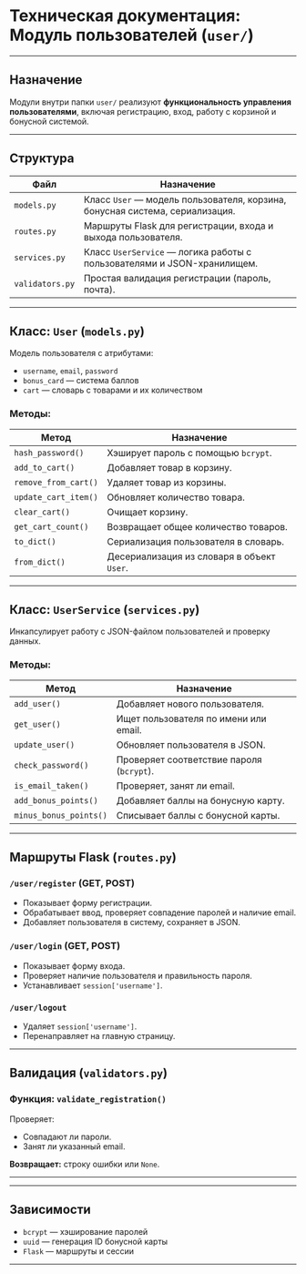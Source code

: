 # Техническая документация: Модуль пользователей (`user/`)

---

## Назначение

Модули внутри папки `user/` реализуют **функциональность управления пользователями**, включая регистрацию, вход, работу с корзиной и бонусной системой.

---

## Структура

| Файл                  | Назначение                                                                 |
|-----------------------|---------------------------------------------------------------------------|
| `models.py`           | Класс `User` — модель пользователя, корзина, бонусная система, сериализация. |
| `routes.py`           | Маршруты Flask для регистрации, входа и выхода пользователя.              |
| `services.py`         | Класс `UserService` — логика работы с пользователями и JSON-хранилищем.   |
| `validators.py`       | Простая валидация регистрации (пароль, почта).                            |

---

## Класс: `User` (`models.py`)

Модель пользователя с атрибутами:
- `username`, `email`, `password`
- `bonus_card` — система баллов
- `cart` — словарь с товарами и их количеством

### Методы:

| Метод                  | Назначение                                                                |
|------------------------|---------------------------------------------------------------------------|
| `hash_password()`      | Хэширует пароль с помощью `bcrypt`.                                       |
| `add_to_cart()`        | Добавляет товар в корзину.                                                |
| `remove_from_cart()`   | Удаляет товар из корзины.                                                 |
| `update_cart_item()`   | Обновляет количество товара.                                              |
| `clear_cart()`         | Очищает корзину.                                                          |
| `get_cart_count()`     | Возвращает общее количество товаров.                                      |
| `to_dict()`            | Сериализация пользователя в словарь.                                      |
| `from_dict()`          | Десериализация из словаря в объект `User`.                                |

---

## Класс: `UserService` (`services.py`)

Инкапсулирует работу с JSON-файлом пользователей и проверку данных.

### Методы:

| Метод                      | Назначение                                                                 |
|----------------------------|----------------------------------------------------------------------------|
| `add_user()`               | Добавляет нового пользователя.                                             |
| `get_user()`               | Ищет пользователя по имени или email.                                      |
| `update_user()`            | Обновляет пользователя в JSON.                                             |
| `check_password()`         | Проверяет соответствие пароля (`bcrypt`).                                  |
| `is_email_taken()`         | Проверяет, занят ли email.                                                 |
| `add_bonus_points()`       | Добавляет баллы на бонусную карту.                                         |
| `minus_bonus_points()`     | Списывает баллы с бонусной карты.                                          |

---

## Маршруты Flask (`routes.py`)

### `/user/register` (GET, POST)
- Показывает форму регистрации.
- Обрабатывает ввод, проверяет совпадение паролей и наличие email.
- Добавляет пользователя в систему, сохраняет в JSON.

### `/user/login` (GET, POST)
- Показывает форму входа.
- Проверяет наличие пользователя и правильность пароля.
- Устанавливает `session['username']`.

### `/user/logout`
- Удаляет `session['username']`.
- Перенаправляет на главную страницу.

---

## Валидация (`validators.py`)

### Функция: `validate_registration()`

Проверяет:
- Совпадают ли пароли.
- Занят ли указанный email.

**Возвращает:** строку ошибки или `None`.

---


---

## Зависимости

- `bcrypt` — хэширование паролей
- `uuid` — генерация ID бонусной карты
- `Flask` — маршруты и сессии

---

